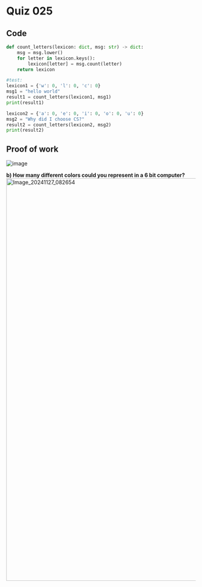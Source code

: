 # Quiz 025

## Code
```.py
def count_letters(lexicon: dict, msg: str) -> dict:
    msg = msg.lower()
    for letter in lexicon.keys():
        lexicon[letter] = msg.count(letter)
    return lexicon

#test:
lexicon1 = {'w': 0, 'l': 0, 'c': 0}
msg1 = "hello world"
result1 = count_letters(lexicon1, msg1)
print(result1)

lexicon2 = {'a': 0, 'e': 0, 'i': 0, 'o': 0, 'u': 0}
msg2 = "Why did I choose CS?"
result2 = count_letters(lexicon2, msg2)
print(result2)
```
## Proof of work
![image](https://github.com/user-attachments/assets/fc509134-045b-4773-828c-dc53cae597fa)

**b) How many different colors could you represent in a 6 bit computer?**
<img width="1071" alt="Image_20241127_082654" src="https://github.com/user-attachments/assets/dcd35132-e5b1-41ce-a899-aee72e701099">
